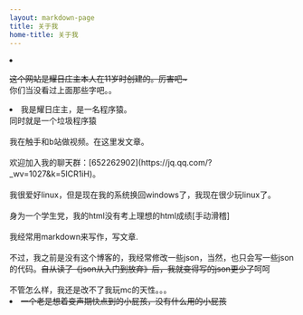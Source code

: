 ```yaml
---
layout: markdown-page
title: 关于我
home-title: 关于我
---
```

<li>

<del>这个网站是耀日庄主本人在11岁时创建的。厉害吧~ </del>   
你们当没看过上面那些字吧。。

</li>

<li>
我是耀日庄主，是一名程序猿。<br>
同时就是一个垃圾程序猿 <br> 
<br>
我在触手和b站做视频。在这里发文章。<br>
<br>
欢迎加入我的聊天群：[652262902](https://jq.qq.com/?_wv=1027&k=5ICR1iH)。<br>
<br>
我很爱好linux，但是现在我的系统换回windows了，我现在很少玩linux了。<br>
<br>
身为一个学生党，我的html没有考上理想的html成绩[手动滑稽]<br>
<br>
我经常用markdown来写作，写文章.<br>
<br>
不过，我之前是没有这个博客的，我经常修改一些json，当然，也只会写一些json的代码。<del>自从读了《json从入门到放弃》后，我就变得写的json更少了</del>呵呵<br>
<br>
不管怎么样，我还是改不了我玩mc的天性。。。<br>
</li>

<li>
<del>一个老是想着变声期快点到的小屁孩，没有什么用的小屁孩</del>
</li>
